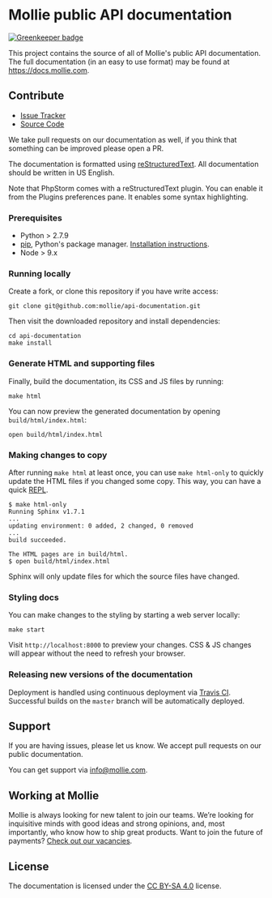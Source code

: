 # Mollie public API documentation

[![Greenkeeper badge](https://badges.greenkeeper.io/mollie/api-documentation.svg)](https://greenkeeper.io/)


This project contains the source of all of Mollie's public API documentation. The full documentation (in an easy to use
format) may be found at https://docs.mollie.com.

## Contribute

- [Issue Tracker](https://github.com/mollie/api-documentation/issues)
- [Source Code](https://github.com/mollie/api-documentation)

We take pull requests on our documentation as well, if you think that something can be improved please open a PR.

The documentation is formatted using [reStructuredText](http://www.sphinx-doc.org/en/master/rest.html). All
documentation should be written in US English.

Note that PhpStorm comes with a reStructuredText plugin. You can enable it from the Plugins preferences pane. It enables
some syntax highlighting.

### Prerequisites

- Python > 2.7.9 
- [pip](https://pypi.org/project/pip/), Python's package manager. [Installation instructions](https://pip.pypa.io/en/stable/installing/). 
- Node > 9.x

### Running locally

Create a fork, or clone this repository if you have write access:

```shell
git clone git@github.com:mollie/api-documentation.git
```

Then visit the downloaded repository and install dependencies:

```shell
cd api-documentation
make install
```

### Generate HTML and supporting files

Finally, build the documentation, its CSS and JS files by running:

```shell
make html
```

You can now preview the generated documentation by opening `build/html/index.html`:

```shell
open build/html/index.html
```

### Making changes to copy 

After running `make html` at least once, you can use `make html-only` to quickly update the HTML files if you changed 
some copy. This way, you can have a quick [REPL](https://en.wikipedia.org/wiki/Read%E2%80%93eval%E2%80%93print_loop).  

```shell
$ make html-only
Running Sphinx v1.7.1
...
updating environment: 0 added, 2 changed, 0 removed
...
build succeeded.

The HTML pages are in build/html.
$ open build/html/index.html
```

Sphinx will only update files for which the source files have changed. 

### Styling docs

You can make changes to the styling by starting a web server locally:

```shell
make start
```

Visit `http://localhost:8000` to preview your changes. CSS & JS changes will appear without the need to refresh your 
browser.

### Releasing new versions of the documentation

Deployment is handled using continuous deployment via [Travis CI](https://docs.travis-ci.com/user/deployment/). 
Successful builds on the `master` branch will be automatically deployed. 

## Support

If you are having issues, please let us know. We accept pull requests on our public documentation.

You can get support via info@mollie.com.

## Working at Mollie

Mollie is always looking for new talent to join our teams. We’re looking for inquisitive minds with good ideas and
strong opinions, and, most importantly, who know how to ship great products. Want to join the future of payments? 
[Check out our vacancies](https://jobs.mollie.com).

## License

The documentation is licensed under the [CC BY-SA 4.0](https://creativecommons.org/licenses/by-sa/4.0/?) license.
